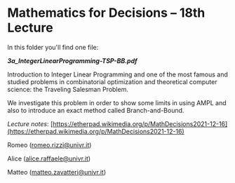 # Mathematics for Decisions – 18th Lecture

In this folder you'll find one file:

***3a\_IntegerLinearProgramming-TSP-BB.pdf***

Introduction to Integer Linear Programming and one of the most famous and studied problems in combinatorial optimization and theoretical computer science: the Traveling Salesman Problem.

We investigate this problem in order to show some limits in using AMPL and also to introduce an exact method called Branch-and-Bound.

*Lecture notes*: [https://etherpad.wikimedia.org/p/MathDecisions2021-12-16](https://etherpad.wikimedia.org/p/MathDecisions2021-12-16)

Romeo (romeo.rizzi@univr.it)

Alice (alice.raffaele@univr.it)

Matteo (matteo.zavatteri@univr.it)
